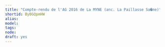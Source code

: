 ```yaml
---
title: "Compte-rendu de l'AG 2016 de La MYNE (anc. La Paillasse Sa�ne)"
shortid: ByBGQpmHW
alias: 
model: 
tags: 
node: 
draft: yes
--- 
```

 